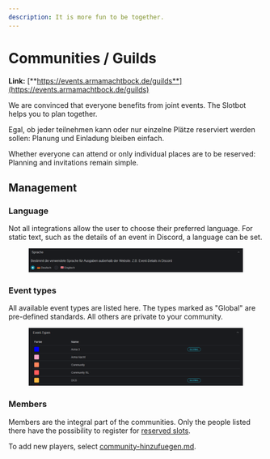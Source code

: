 ```yaml
---
description: It is more fun to be together.
---
```


# Communities / Guilds

**Link:** [**https://events.armamachtbock.de/guilds**](https://events.armamachtbock.de/guilds)

We are convinced that everyone benefits from joint events. The Slotbot helps you to plan together.

Egal, ob jeder teilnehmen kann oder nur einzelne Plätze reserviert werden sollen: Planung und Einladung bleiben einfach.

Whether everyone can attend or only individual places are to be reserved: Planning and invitations remain simple.

## Management

### Language

Not all integrations allow the user to choose their preferred language. For static text, such as the details of an event in Discord, a language can be set.

<figure><img src="../.gitbook/assets/Slotbot-Guild-Language.png" alt=""><figcaption></figcaption></figure>

### Event types

All available event types are listed here. The types marked as "Global" are pre-defined standards. All others are private to your community.

<figure><img src="../.gitbook/assets/Slotbot-Guild-EventTypes.png" alt=""><figcaption></figcaption></figure>

### Members

Members are the integral part of the communities. Only the people listed there have the possibility to register for [reserved slots](../event-creation/eventerstellung/#reservation).

To add new players, select [community-hinzufuegen.md](../integrations/discord/bot-befehle/community-hinzufuegen.md "mention").
